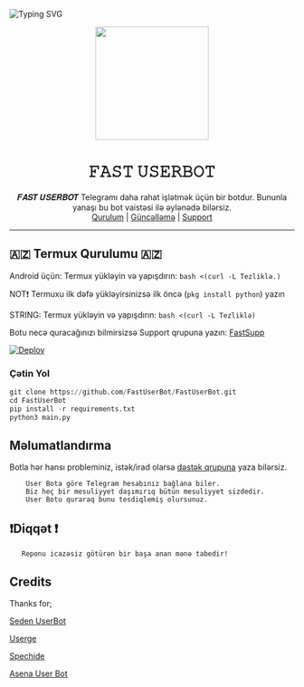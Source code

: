 ![Typing SVG](https://readme-typing-svg.herokuapp.com/?lines=xoş+gəldin+Fast+Reposuna!;👌+reponu+icazəsiz+əkmə+peyser!!;SUPPORT+ÜÇÜN+@KenandiBrat_010!)

<div align="center">
  <img src="https://telegra.ph//file/99f74a87eeba21bee4a4d.jpg" width="200" height="200">
  <h1>𝙵𝙰𝚂𝚃 𝚄𝚂𝙴𝚁𝙱𝙾𝚃</h1>
</div>
<p align="center">
    𝑭𝑨𝑺𝑻 𝑼𝑺𝑬𝑹𝑩𝑶𝑻 Telegramı daha rahat işlətmək üçün bir botdur.
    Bununla yanaşı bu bot vaistəsi ilə əylənədə bilərsiz.
    <br>
        <a href="https://t.me/FastQurulum">Qurulum</a> |
        <a href="https://t.me/FastResmi">Güncəlləmə</a> |
        <a href="https://t.me/FastSupp">Support</a>
    <br>
</p>

----

## 🇦🇿 Termux Qurulumu 🇦🇿 ##

Android üçün: Termux yükləyin və yapışdırın: ```bash <(curl -L Tezliklə.)```

NOT❗ Termuxu ilk dəfə yükləyirsinizsə ilk öncə (```pkg install python```) yazın

STRING: Termux yükləyin və yapışdırın: ```bash <(curl -L Tezliklə)```

Botu necə quracağınızı bilmirsizsə Support qrupuna yazın: [FastSupp](https://t.me/FastSupp)

[![Deploy](https://www.herokucdn.com/deploy/button.svg)](https://heroku.com/deploy?template=https://github.com/FastUserBot/FastUserBot)
### Çətin Yol
```python
git clone https://github.com/FastUserBot/FastUserBot.git
cd FastUserBot
pip install -r requirements.txt
python3 main.py
```

## Məlumatlandırma
Botla hər hansı probleminiz, istək/irad olarsa [dəstək qrupuna](https://t.me/FastSupp) yaza bilərsiz.

```
    User Bota göre Telegram hesabınız bağlana biler.
    Biz heç bir mesuliyyet daşımırıq bütün mesuliyyet sizdedir.
    User Botu quraraq bunu tesdiqlemiş olursunuz.
```
## ❗Diqqət ❗ ##
```
   Reponu icazəsiz götürən bir başa anan mənə tabedir!
```
## Credits
Thanks for;

[Seden UserBot](https://github.com/TeamDerUntergang/Telegram-UserBot)

[Userge](https://github.com/UsergeTeam/Userge)

[Spechide](https://github.com/Spechide)

[Asena User Bot](https://github.com/yusufusta/asenauserbot)
